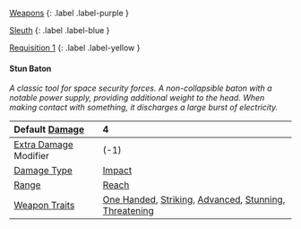 
[Weapons](Game/Weapons-List)
{: .label .label-purple }

[Sleuth](Game/Sleuth)
{: .label .label-blue }

[Requisition 1](Game/Deployment#Requisition)
{: .label .label-yellow }
#### Stun Baton
*A classic tool for space security forces. A non-collapsible baton with a notable power supply, providing additional weight to the head. When making contact with something, it discharges a large burst of electricity.*

| Default [Damage](Core/Weapons#Calculating%20Damage)       | 4                                                                                                                                                                                                                                          |
| :-------------------------------------------------------- | :----------------------------------------------------------------------------------------------------------------------------------------------------------------------------------------------------------------------------------------- |
| [Extra Damage](Game/Core/Attacks#Extra%20Damage) Modifier | (-1)                                                                                                                                                                                                                                       |
| [Damage Type](Core/Weapons#Damage%20Type)                 | [Impact](Game/Core/Injury#Impact)                                                                                                                                                                                                          |
| [Range](Core/Weapons#Range)                               | [Reach](Game/Core/Movement#Reach)                                                                                                                                                                                                          |
| [Weapon Traits](Core/Weapon-Traits)                       | [One Handed](Game/Core/Blocks/One-Handed), [Striking](Game/Core/Blocks/Striking), [Advanced](Game/Core/Blocks/Advanced), [Stunning](Game/Core/Blocks/Stunning), [Threatening](Game/Core/Blocks/Threatening) |
